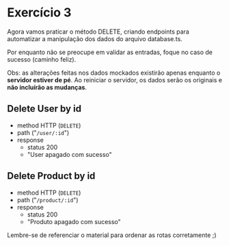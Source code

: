 # Exercício 3
Agora vamos praticar o método DELETE, criando endpoints para automatizar a manipulação dos dados do arquivo database.ts.

Por enquanto não se preocupe em validar as entradas, foque no caso de sucesso (caminho feliz).

Obs: as alterações feitas nos dados mockados existirão apenas enquanto o **servidor estiver de pé**. Ao reiniciar o servidor, os dados serão os originais e **não incluírão as mudanças**.


## Delete User by id
- method HTTP (`DELETE`)
- path ("`/user/:id`")
- response
    - status 200
    - "User apagado com sucesso"

## Delete Product by id
- method HTTP (`DELETE`)
- path ("`/product/:id`")
- response
    - status 200
    - "Produto apagado com sucesso"

Lembre-se de referenciar o material para ordenar as rotas corretamente ;)
